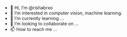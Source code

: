 - 👋 Hi, I’m @rishabrxo
- 👀 I’m interested in computer vision, machine learning.
- 🌱 I’m currently learning ...
- 💞️ I’m looking to collaborate on ...
- 📫 How to reach me ...

<!---
rishabrxo/rishabrxo is a ✨ special ✨ repository because its `README.md` (this file) appears on your GitHub profile.
You can click the Preview link to take a look at your changes.
--->
